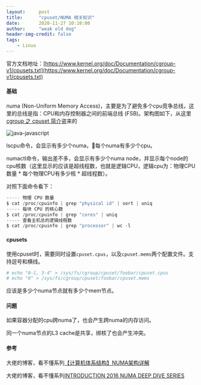 ```yaml
---
layout:     post
title:      "cpuset/NUMA 相关知识"
date:       2020-11-27 10:10:00
author:     "weak old dog"
header-img-credit: false
tags:
    - Linux
---
```


官方文档地址：[https://www.kernel.org/doc/Documentation/cgroup-v1/cpusets.txt](https://www.kernel.org/doc/Documentation/cgroup-v1/cpusets.txt)

#### 基础
numa (Non-Uniform Memory Access)，主要是为了避免多个cpu竞争总线，这里的总线是指：CPU和内存控制器之间的前端总线 (FSB)。架构图如下，从这里[cgroup 之 cpuset 简介](https://gohalo.me/post/linux-cgroup-cpuset-subsys-introduce.html)盗来的

![java-javascript](/img/in-post/numa/numa.jpg)


lscpu命令，会显示有多少个numa，每个numa有多少个cpu。

numactl命令，输出差不多，会显示有多少个numa node，并显示每个node的cpu核数（这里显示的应该是超线程数，也就是逻辑CPU，逻辑cpu为：物理CPU数量 * 每个物理CPU有多少核 * 超线程数）。

对照下面命令看下：
```s
----- 物理 CPU 数量
$ cat /proc/cpuinfo | grep "physical id" | sort | uniq
----- 每块 CPU 的核心数
$ cat /proc/cpuinfo | grep "cores" | uniq
----- 查看主机总的逻辑线程数
$ cat /proc/cpuinfo | grep "processor" | wc -l
```

#### cpusets
使用cpuset时，需要同时设置`cpuset.cpus`，以及`cpuset.mems`两个配置文件。支持逗号和横线。
```s
# echo "0-1, 3-4" > /sys/fs/cgroup/cpuset/foobar/cpuset.cpus
# echo "0" > /sys/fs/cgroup/cpuset/foobar/cpuset.mems
```
应该是多少个numa节点就有多少个mem节点。

#### 问题

如果容器分配的cpu跨numa了，也会产生跨numa的内存访问。

同一个numa节点的L3 cache是共享，绑核了也会产生冲突。

#### 参考

大佬的博客，看不懂系列[【计算机体系结构】NUMA架构详解](https://houmin.cc/posts/b893097a/)

大佬的博客，看不懂系列[INTRODUCTION 2016 NUMA DEEP DIVE SERIES](https://frankdenneman.nl/2016/07/06/introduction-2016-numa-deep-dive-series/)


